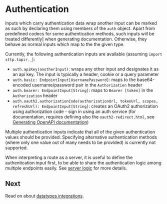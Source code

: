 # Authentication

Inputs which carry authentication data wrap another input can be marked as such by declaring them using members of the
`auth` object. Apart from predefined codecs for some authentication methods, such inputs will be treated differently]
when generating documentation. Otherwise, they behave as normal inputs which map to the the given type.

Currently, the following authentication inputs are available (assuming `import sttp.tapir._`):

* `auth.apiKey(anotherInput)`: wraps any other input and designates it as an api key. The input is typically a header, 
cookie or a query parameter
* `auth.basic: EndpointInput[UsernamePassword]`: maps to the base64-encoded username/password pair in the 
`Authorization` header
* `auth.bearer: EndpointInput[String]`: maps to `Bearer [token]` in the `Authorization` header
* `auth.oauth2.authorizationCode(authorizationUrl, tokenUrl, scopes, refreshUrl): EndpointInput[String]`: creates an 
OAuth2 authorization using authorization code - sign in using an auth service (for documentation, requires defining also 
the  `oauth2-redirect.html`, see [Generating OpenAPI documentation](../openapi.html))

Multiple authentication inputs indicate that all of the given authentication values should be provided. Specifying
alternative authentication methods (where only one value out of many needs to be provided) is currently not supported.

When interpreting a route as a server, it is useful to define the authentication input first, to be able to share the
authentication logic among multiple endpoints easily. See [server logic](../server/logic.html) for more
details.

## Next

Read on about [datatypes integrations](integrations.html).
